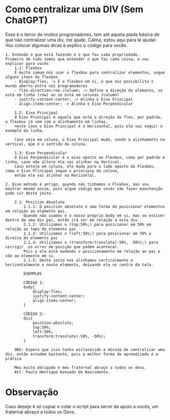 # Como centralizar uma DIV (Sem ChatGPT)

Esse é o terror de muitos programadores, tem até aquela piada básica de que não centralizar uma div, me ajude.
Calma, estou aqui para te ajudar. Vou colocar algumas dicas e explico o código para vocês.

    1. Entenda o que está fazendo e o que faz cada propriedade.
    Primeiro de tudo temos que entender o que faz cada coisa, e vou explicar para vocês
        1.1: Flexbox
        É muito comum nós usar o flexbox para centralizar elementos, segue alguns itens do flexbox
        - display:flex; -> É o flexbox em si, o que nos possibilita o mundo aberto entre nós programadores
        - flex-direction:row /column; -> Define a direção do elemento, se está em linha (row) ou se está em colunas (column)
        - justify-content:center; -> Alinha o Eixo Principal
        - align-items:center; -> Alinha o Eixo Perpendicular

        1.2: Eixo Principal
        O Eixo Principal é aquele que está a direção do flex, por padrão, o flexbox já vem com o alinhamento em linhas,
        neste caso o Eixo Principal é o Horizontal, pois ele vai seguir o exemplo da linha.
        
        Caso seja em coluna, o Eixo Principal muda, sendo o alinhamento na vertical, que é o sentido da coluna.

        1.3: Eixo Perpendicular
        O Eixo Perpendicular é o eixo oposto ao Flexbox, como por padrão é linha, caso não altere ele vai alinhar na Vertical.
        Caso esteja em coluna, ele muda para o lado oposto do Flexbox, como o Eixo Principal segue o principio da coluna,
        então ele vai alinhar na Horizontal.
    
    2. Esse método é antigo, quando não tinhamos o Flexbox, mas vou mostrar mesmo assim, pois algum código que vocês vão fazer manutenção pode vir deste jeito.

        2.1: Position Absolute
            2.1.1: O position absolute é uma forma de posicionar elementos em relação ao elemento pai.
            Quando não usamos é o nosso próprio body em si, mas se estiver dentro de uma div pai, então irá ser em relação a esta div.
            2.1.2: Utilizamos o (top:50%;) para posicionar em 50% em relação ao topo do elemento pai
            2.1.3: Utilizamos o (left:50%;) para posicionar em 50% a direita do elemento pai
            2.1.4: Utilizamos o (transform:translate(-50%, -50%);) para corrigir  os erros de posição que podem acontecer.
            Pois o ele está mudando o posicionamento em relação ao pai e não ao elemento em si.
            2.1.5: Deste jeito nós alinhamos verticalmente e horizontalmente o nosso elemento, deixando ele no centro da tela.

            EXEMPLOS
    
            CÓDIGO 1:
            body{
                display:flex;
                justify-content:center;
                align-items:center;
            }
    
            CÓDIGO 2:
            div{
                position:absolute;
                top:50%;
                left:50%;
                transform:translate(-50%, -50%);
            }

        OBS: Espero que isso tenha esclarecido a dúvida de centralizar uma div, então estudem bastante, pois a melhor forma de aprendizado é a prática

        Meu muito obrigado e meu fraternal abraço a todos os devs.
        Att: Paulo Henrique Azevedo do Nascimento.


# Observação
Caso deseje é só copiar e colar o script para servir de apoio a vocês, um fraternal abraço a todos os Devs.
